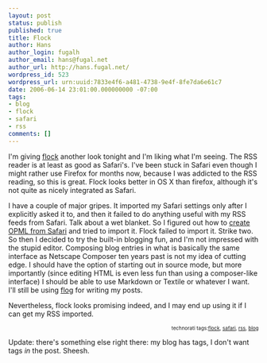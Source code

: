 ```yaml
---
layout: post
status: publish
published: true
title: Flock
author: Hans
author_login: fugalh
author_email: hans@fugal.net
author_url: http://hans.fugal.net/
wordpress_id: 523
wordpress_url: urn:uuid:7833e4f6-a481-4738-9e4f-8fe7da6e61c7
date: 2006-06-14 23:01:00.000000000 -07:00
tags:
- blog
- flock
- safari
- rss
comments: []
---
```

<p>I'm giving <a href="http://www.flock.com/">flock</a> another look tonight and I'm liking what I'm seeing. The RSS reader is at least as good as Safari's. I've been stuck in Safari even though I might rather use Firefox for months now, because I was addicted to the RSS reading, so this is great. Flock looks better in OS X than firefox, although it's not quite as nicely integrated as Safari. <br/>
</p>

<p>I have a couple of major gripes. It imported my Safari settings only after I explicitly asked it to, and then it failed to do anything useful with my RSS feeds from Safari. Talk about a wet blanket. So I figured out how to <a href="http://dcostanet.net/wordpress/2005/06/13/export-safari-rss-feeds-via-opml/">create OPML from Safari</a> and tried to import it. Flock failed to import it. Strike two. So then I decided to try the built-in blogging fun, and I'm not impressed with the stupid editor. Composing blog entries in what is basically the same interface as Netscape Composer ten years past is not my idea of cutting edge. I should have the option of starting out in source mode, but more importantly (since editing HTML is even less fun than using a composer-like interface) I should be able to use Markdown or Textile or whatever I want. I'll still be using <a href="http://hans.fugal.net/src/flog">flog</a> for writing my posts.</p>

<p>Nevertheless, flock looks promising indeed, and I may end up using it if I can get my RSS imported.<br/>
</p>

<p><!-- technorati tags begin --><p style="font-size:10px;text-align:right;">technorati tags:<a href="http://technorati.com/tag/flock" rel="tag">flock</a>, <a href="http://technorati.com/tag/safari" rel="tag">safari</a>, <a href="http://technorati.com/tag/rss" rel="tag">rss</a>, <a href="http://technorati.com/tag/blog" rel="tag">blog</a></p><!-- technorati tags end --></p>

<p>Update: there's something else right there: my blog has tags, I don't want tags <em>in</em> the post. Sheesh.</p>
